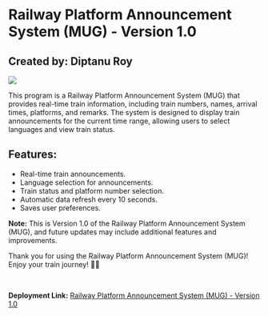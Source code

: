 <html>
<body>
  <h1>Railway Platform Announcement System (MUG) - Version 1.0</h1>
  <h2>Created by: Diptanu Roy</h2>
  <img src="https://infernal9999.github.io/RPA/rpa.ico">
  <p>This program is a Railway Platform Announcement System (MUG) that provides real-time train information, including train numbers, names, arrival times, platforms, and remarks. The system is designed to display train announcements for the current time range, allowing users to select languages and view train status.</p>

  <h2>Features:</h2>
  <ul>
    <li>Real-time train announcements.</li>
    <li>Language selection for announcements.</li>
    <li>Train status and platform number selection.</li>
    <li>Automatic data refresh every 10 seconds.</li>
    <li>Saves user preferences.</li>
  </ul>

  <p><strong>Note:</strong> This is Version 1.0 of the Railway Platform Announcement System (MUG), and future updates may include additional features and improvements.</p>

  <p>Thank you for using the Railway Platform Announcement System (MUG)! Enjoy your train journey! 🚆🚄</p><br>
  <p><strong>Deployment Link:</strong> <a href="https://infernal9999.github.io/RPA/">Railway Platform Announcement System (MUG) - Version 1.0</a></p>
</body>
</html>
